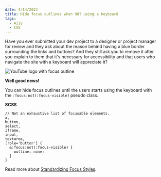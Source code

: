 ```yaml
---
date: 4/14/2023
title: Hide focus outlines when NOT using a keyboard
tags:
  - A11y
  - CSS
---
```


Have you ever submitted your dev project to a designer or project manager for review and they ask about the reason behind having a blue border surrounding the links and buttons? And they still ask you to remove it after you explain to them that it's necessary for accessibility and that users who navigate the site with a keyboard will appreciate it?

![YouTube logo with focus outline](https://storage.googleapis.com/michaelm.appspot.com/tidbits-imgs/yt-trends-2022-logo-outline.webp)

**Well good news!**

You can hide focus outlines until the users starts using the keyboard with the `:focus:not(:focus-visible)` pseudo class.

**SCSS**

```
// Not an exhaustive list of focusable elements.
a,
button,
select,
iframe,
input,
textarea,
[role='button'] {
  &:focus:not(:focus-visible) {
    outline: none;
  }
}
```

Read more about <a href="https://css-tricks.com/standardizing-focus-styles-with-css-custom-properties/" target="_blank" rel="noopener noreferrer">Standardizing Focus Styles</a>.
